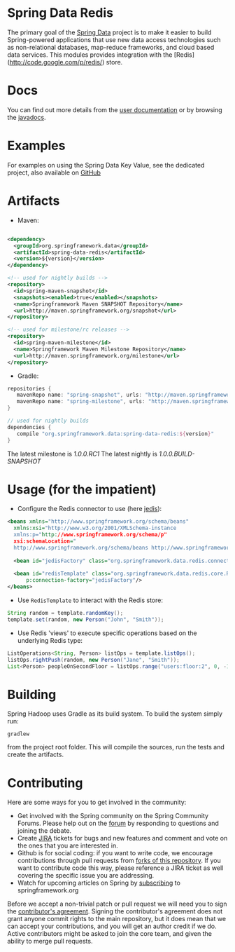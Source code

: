 Spring Data Redis
=======================

The primary goal of the [Spring Data](http://www.springsource.org/spring-data) project is to make it easier to build Spring-powered applications that use new data access technologies such as non-relational databases, map-reduce frameworks, and cloud based data services.
This modules provides integration with the [Redis] (http://code.google.com/p/redis/) store. 

# Docs

You can find out more details from the [user documentation](http://static.springsource.org/spring-data/redis/docs/current/reference/) or by browsing the [javadocs](http://static.springsource.org/spring-data/redis/docs/current/api/).

# Examples

For examples on using the Spring Data Key Value, see the dedicated project, also available on [GitHub](https://github.com/SpringSource/spring-data-keyvalue-examples)

# Artifacts

* Maven:

~~~~~ xml

<dependency>
  <groupId>org.springframework.data</groupId>
  <artifactId>spring-data-redis</artifactId>
  <version>${version}</version>
</dependency> 

<!-- used for nightly builds -->
<repository>
  <id>spring-maven-snapshot</id>
  <snapshots><enabled>true</enabled></snapshots>
  <name>Springframework Maven SNAPSHOT Repository</name>
  <url>http://maven.springframework.org/snapshot</url>
</repository> 

<!-- used for milestone/rc releases -->
<repository>
  <id>spring-maven-milestone</id>
  <name>Springframework Maven Milestone Repository</name>
  <url>http://maven.springframework.org/milestone</url>
</repository> 
~~~~~

* Gradle: 

~~~~~ groovy
repositories {
   mavenRepo name: "spring-snapshot", urls: "http://maven.springframework.org/snapshot"
   mavenRepo name: "spring-milestone", urls: "http://maven.springframework.org/milestone"
}

// used for nightly builds
dependencies {
   compile "org.springframework.data:spring-data-redis:${version}"
}
~~~~~

The latest milestone is _1.0.0.RC1_
The latest nightly is _1.0.0.BUILD-SNAPSHOT_

# Usage (for the impatient)

* Configure the Redis connector to use (here [jedis](https://github.com/xetorthio/jedis)):

~~~~~ xml
<beans xmlns="http://www.springframework.org/schema/beans"
  xmlns:xsi="http://www.w3.org/2001/XMLSchema-instance 
  xmlns:p="http://www.springframework.org/schema/p"
  xsi:schemaLocation="
  http://www.springframework.org/schema/beans http://www.springframework.org/schema/beans/spring-beans.xsd">
  
  <bean id="jedisFactory" class="org.springframework.data.redis.connection.jedis.JedisConnectionFactory"/>
  
  <bean id="redisTemplate" class="org.springframework.data.redis.core.RedisTemplate"
      p:connection-factory="jedisFactory"/>
</beans>
~~~~~

* Use `RedisTemplate` to interact with the Redis store:

~~~~~ java
String random = template.randomKey();
template.set(random, new Person("John", "Smith"));
~~~~~

* Use Redis 'views' to execute specific operations based on the underlying Redis type:

~~~~~ java
ListOperations<String, Person> listOps = template.listOps();
listOps.rightPush(random, new Person("Jane", "Smith"));
List<Person> peopleOnSecondFloor = listOps.range("users:floor:2", 0, -1);
~~~~~

# Building

Spring Hadoop uses Gradle as its build system. To build the system simply run:

    gradlew

from the project root folder. This will compile the sources, run the tests and create the artifacts.

# Contributing


Here are some ways for you to get involved in the community:

* Get involved with the Spring community on the Spring Community Forums.  Please help out on the [forum](http://forum.springsource.org/forumdisplay.php?f=80) by responding to questions and joining the debate.
* Create [JIRA](https://jira.springframework.org/browse/DATAREDIS) tickets for bugs and new features and comment and vote on the ones that you are interested in.  
* Github is for social coding: if you want to write code, we encourage contributions through pull requests from [forks of this repository](http://help.github.com/forking/). If you want to contribute code this way, please reference a JIRA ticket as well covering the specific issue you are addressing.
* Watch for upcoming articles on Spring by [subscribing](http://www.springsource.org/node/feed) to springframework.org

Before we accept a non-trivial patch or pull request we will need you to sign the [contributor's agreement](https://support.springsource.com/spring_committer_signup).  Signing the contributor's agreement does not grant anyone commit rights to the main repository, but it does mean that we can accept your contributions, and you will get an author credit if we do.  Active contributors might be asked to join the core team, and given the ability to merge pull requests.
